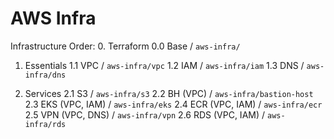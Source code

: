 # AWS Infra

Infrastructure Order:
0. Terraform
0.0 Base / `aws-infra/`

1. Essentials
1.1 VPC / `aws-infra/vpc`
1.2 IAM / `aws-infra/iam`
1.3 DNS / `aws-infra/dns`

2. Services
2.1 S3 / `aws-infra/s3`
2.2 BH (VPC) / `aws-infra/bastion-host`
2.3 EKS (VPC, IAM) / `aws-infra/eks`
2.4 ECR (VPC, IAM) / `aws-infra/ecr`
2.5 VPN (VPC, DNS) / `aws-infra/vpn`
2.6 RDS (VPC, IAM) / `aws-infra/rds`
